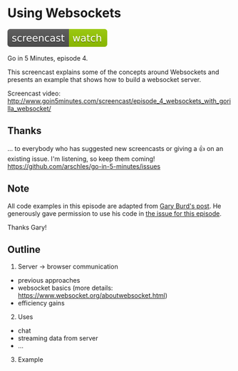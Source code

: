 # Using Websockets

[![Watch The Screencast](../watch-screencast.svg)](http://www.goin5minutes.com/screencast/episode_4_websockets_with_gorilla_websocket/)

Go in 5 Minutes, episode 4.

This screencast explains some of the concepts around Websockets and presents an example
that shows how to build a websocket server.

Screencast video:
http://www.goin5minutes.com/screencast/episode_4_websockets_with_gorilla_websocket/

## Thanks

... to everybody who has suggested new screencasts or giving a :+1: on an existing
issue. I'm listening, so keep them coming! https://github.com/arschles/go-in-5-minutes/issues

## Note

All code examples in this episode are adapted from [Gary Burd's post](http://gary.burd.info/go-websocket-chat).
He generously gave permission to use his code in [the issue for this episode](https://github.com/arschles/go-in-5-minutes/issues/10#issuecomment-148243514).

Thanks Gary!

## Outline

1. Server -> browser communication
  - previous approaches
  - websocket basics (more details: https://www.websocket.org/aboutwebsocket.html)
  - efficiency gains
2. Uses
  - chat
  - streaming data from server
  - ...
3. Example
